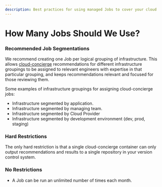 ```yaml
---
description: Best practices for using managed Jobs to cover your cloud
---
```


# How Many Jobs Should We Use?

### Recommended Job Segmentations

We recommend creating one Job per logical grouping of infrastructure. This allows [cloud-concierge](https://github.com/dragondrop-cloud/cloud-concierge) recommendations for different infrastructure groupings to be assigned to relevant engineers with expertise in that particular grouping, and keeps recommendations relevant and focused for those reviewing them.

Some examples of infrastructure groupings for assigning cloud-concierge jobs:

* Infrastructure segmented by application.
* Infrastructure segmented by managing team.
* Infrastructure segmented by Cloud Provider
* Infrastructure segmented by development environment (dev, prod, staging)

### Hard Restrictions

The only hard restriction is that a single cloud-concierge container can only output recommendations and results to a single repository in your version control system.

### No Restrictions

* A Job can be run an unlimited number of times each month.
